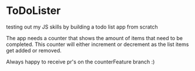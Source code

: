 # ToDoLister
testing out my JS skills by building a todo list app from scratch

The app needs a counter that shows the amount of items that need to be completed. This counter will either increment or decrement as the list items get added or removed. 

Always happy to receive pr's on the counterFeature branch :)
